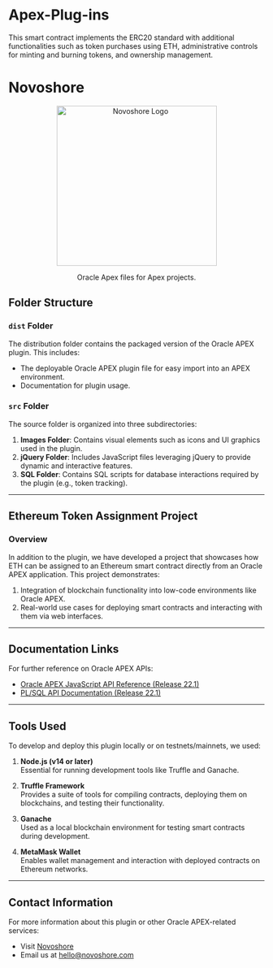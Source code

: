 
# Apex-Plug-ins
This smart contract implements the ERC20 standard with additional functionalities such as token purchases using ETH, administrative controls for minting and burning tokens, and ownership management.

# Novoshore
<p align="center">
  <a href="https://www.novoshore.com/" target="blank"><img src="https://www.novoshore.com/wp-content/uploads/2018/08/n-ugly-3-e1534939287262.png" width="315" alt="Novoshore Logo" /></a>
</p>
<p align="center">Oracle Apex files for Apex projects.</p>

## Folder Structure

### `dist` Folder
The distribution folder contains the packaged version of the Oracle APEX plugin. This includes:
- The deployable Oracle APEX plugin file for easy import into an APEX environment.
- Documentation for plugin usage.

### `src` Folder
The source folder is organized into three subdirectories:
1. **Images Folder**: Contains visual elements such as icons and UI graphics used in the plugin.
2. **jQuery Folder**: Includes JavaScript files leveraging jQuery to provide dynamic and interactive features.
3. **SQL Folder**: Contains SQL scripts for database interactions required by the plugin (e.g., token tracking).

---

## Ethereum Token Assignment Project

### Overview
In addition to the plugin, we have developed a project that showcases how ETH can be assigned to an Ethereum smart contract directly from an Oracle APEX application. This project demonstrates:
1. Integration of blockchain functionality into low-code environments like Oracle APEX.
2. Real-world use cases for deploying smart contracts and interacting with them via web interfaces.

---

## Documentation Links

For further reference on Oracle APEX APIs:
- [Oracle APEX JavaScript API Reference (Release 22.1)](https://docs.oracle.com/en/database/oracle/apex/22.1/aexjs/toc.html)
- [PL/SQL API Documentation (Release 22.1)](https://docs.oracle.com/en/database/oracle/apex/22.1/aeapi/toc.htm)

---

## Tools Used

To develop and deploy this plugin locally or on testnets/mainnets, we used:

1. **Node.js (v14 or later)**  
   Essential for running development tools like Truffle and Ganache.

2. **Truffle Framework**  
   Provides a suite of tools for compiling contracts, deploying them on blockchains, and testing their functionality.

3. **Ganache**  
   Used as a local blockchain environment for testing smart contracts during development.

4. **MetaMask Wallet**  
   Enables wallet management and interaction with deployed contracts on Ethereum networks.

---

## Contact Information

For more information about this plugin or other Oracle APEX-related services:
- Visit [Novoshore](https://www.novoshore.com)
- Email us at hello@novoshore.com